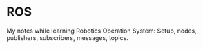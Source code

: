 # ROS

My notes while learning Robotics Operation System: Setup, nodes, publishers, subscribers, messages, topics.
